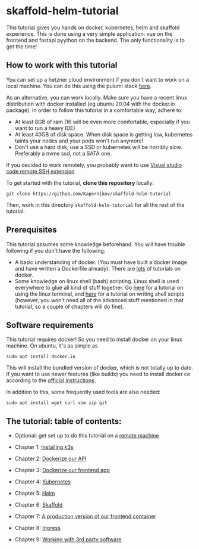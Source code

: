 # skaffold-helm-tutorial

This tutorial gives you hands on docker, kubernetes, helm and skaffold experience. This is done using a very simple application: vue on the frontend and fastapi pyython on the backend. The only functionality is to get the time!

## How to work with this tutorial

You can set up a hetzner cloud environment if you don't want to work on a local machine. You can do this using the pulumi stack [here](remote-environment-setup).

As an alternative, you can work locally. Make sure you have a recent linux distribution with docker installed (eg ubuntu 20.04 with the docker.io package). In order to follow this tutorial in a comfortable way, adhere to:

* At least 8GB of ram (16 will be even more comfortable, especially if you want to run a heavy IDE)
* At least 40GB of disk space. When disk space is getting low, kubernetes taints your nodes and your pods won't run anymore!
* Don't use a hard disk, use a SSD or kubernetes will be horribly slow. Preferably a nvme ssd, not a SATA one.

If you decided to work remotely, you probably want to use [Visual studio code remote SSH extension](REMOTE.md)

To get started with the tutorial, **clone this repository** locally:

```shell
git clone https://github.com/Kapernikov/skaffold-helm-tutorial
```
Then, work in this directory `skaffold-helm-tutorial` for all the rest of the tutorial.

## Prerequisites

This tutorial assumes some knowledge beforehand. You will have trouble following if you don't have the following:

* A basic understanding of docker. (You must have built a docker image and have written a Dockerfile already). There are [lots](https://www.katacoda.com/courses/docker) of tutorials on docker.
* Some knowledge on linux shell (bash) scripting. Linux shell is used everywhere to glue all kind of stuff together. Go [here](https://ubuntu.com/tutorials/command-line-for-beginners) for a tutorial on using the linux terminal, and [here](https://www.tldp.org/LDP/abs/html/index.html) for a tutorial on writing shell scripts (however, you won't need all of the advanced stuff mentioned in that tutorial, so a couple of chapters will do fine).
## Software requirements

This tutorial requires docker! So you need to install docker on your linux machine. On ubuntu, it's as simple as 
```shell
sudo apt install docker.io
```
This will install the bundled version of docker, which is not totally up to date. If you want to use newer features (like buildx) you need to install docker ce according to the [official instructions](https://docs.docker.com/engine/install/ubuntu/).

In addition to this, some frequently used tools are also needed:

```shell
sudo apt install wget curl vim zip git
```

## The tutorial: table of contents:

* Optional: get set up to do this tutorial on a [remote machine](REMOTE.md)

* Chapter 1: [Installing k3s](chapters/01-install-k3s.md)
* Chapter 2: [Dockerize our API](chapters/02-dockerize-backend.md)
* Chapter 3: [Dockerize our frontend app](chapters/03-dockerize-frontend.md)
* Chapter 4: [Kubernetes](chapters/04-kubernetes.md)
* Chapter 5: [Helm](chapters/05-helm.md)
* Chapter 6: [Skaffold](chapters/06-skaffold.md)
* Chapter 7: [A production version of our frontend container](chapters/07-frontend-production.md)
* Chapter 8: [Ingress](chapters/08-ingress.md)
* Chapter 9: [Working with 3rd party software](chapters/09-third-party-software.md)

